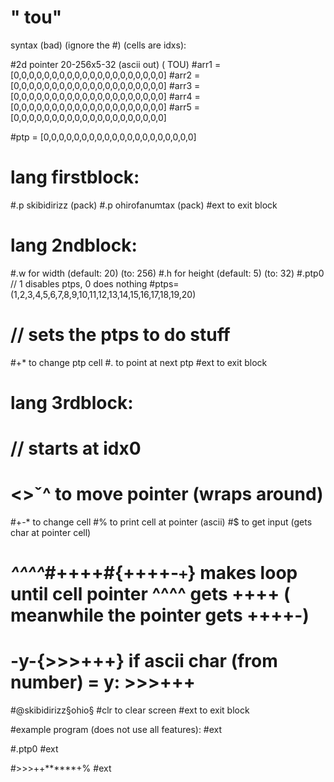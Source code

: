 # " tou"


syntax (bad) (ignore the #) (cells are idxs):



#2d pointer 20-256x5-32 (ascii out) ( TOU)
#arr1 = [0,0,0,0,0,0,0,0,0,0,0,0,0,0,0,0,0,0,0,0]
#arr2 = [0,0,0,0,0,0,0,0,0,0,0,0,0,0,0,0,0,0,0,0]
#arr3 = [0,0,0,0,0,0,0,0,0,0,0,0,0,0,0,0,0,0,0,0]
#arr4 = [0,0,0,0,0,0,0,0,0,0,0,0,0,0,0,0,0,0,0,0]
#arr5 = [0,0,0,0,0,0,0,0,0,0,0,0,0,0,0,0,0,0,0,0]

#ptp = [0,0,0,0,0,0,0,0,0,0,0,0,0,0,0,0,0,0,0,0]




# lang firstblock:
#.p skibidirizz (pack)
#.p ohirofanumtax (pack)
#ext to exit block

# lang 2ndblock:
#.w for width (default: 20) (to: 256)
#.h for height (default: 5) (to: 32)
#.ptp0 // 1 disables ptps, 0 does nothing
#ptps=(1,2,3,4,5,6,7,8,9,10,11,12,13,14,15,16,17,18,19,20)
# // sets the ptps to do stuff
#+* to change ptp cell
#. to point at next ptp
#ext to exit block

# lang 3rdblock:
# // starts at idx0
# <>ˇ^ to move pointer (wraps around)
#+-* to change cell
#% to print cell at pointer (ascii)
#$ to get input (gets char at pointer cell)
# _^^^^_#++++#{++++-`+`} makes loop until cell pointer ^^^^ gets ++++ ( meanwhile the pointer gets ++++-)
# -y-{>>>+++} if ascii char (from number) = y: >>>+++
#@skibidirizz§ohio§
#clr to clear screen
#ext to exit block



#example program (does not use all features):
#ext 

#.ptp0
#ext

#>>>++******+%
#ext

